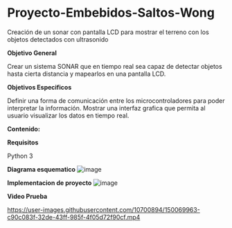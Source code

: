 # Proyecto-Embebidos-Saltos-Wong
Creación de un sonar con pantalla LCD para mostrar el terreno con los objetos detectados con ultrasonido

**Objetivo General**

Crear un sistema SONAR que en tiempo real sea capaz de detectar objetos hasta cierta distancia y mapearlos en una pantalla LCD.

**Objetivos Especificos**

Definir una forma de comunicación entre los microcontroladores para poder interpretar la información.
Mostrar una interfaz grafica que permita al usuario visualizar los datos en tiempo real.

**Contenido:**

**Requisitos**

Python 3

**Diagrama esquematico**
![image](https://user-images.githubusercontent.com/10700894/150063333-e64c45e5-fda3-4b92-abc9-320c448e826e.png)

**Implementacion de proyecto**
![image](https://user-images.githubusercontent.com/10700894/150068545-ebb15190-bdc2-4ad5-bd29-c37cc053c21c.png)

**Video Prueba**

https://user-images.githubusercontent.com/10700894/150069963-c90c083f-32de-43ff-985f-4f05d72f90cf.mp4

